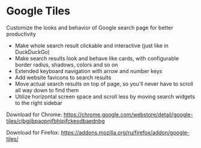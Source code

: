 # Google Tiles

Customize the looks and behavior of Google search page for better productivity

* Make whole search result clickable and interactive (just like in DuckDuckGo)
* Make search results look and behave like cards, with configurable border radius, shadows, colors and so on
* Extended keyboard navigation with arrow and number keys
* Add website favicons to search results 
* Move actual search results on top of page, so you'll never have to scroll all way down to find them
* Utilize horizontal screen space and scroll less by moving search widgets to the right sidebar 

Download for Chrome:
https://chrome.google.com/webstore/detail/google-tiles/cjbgjibpaopnjfbhipjfckeodbaednbg

Download for Firefox:
https://addons.mozilla.org/ru/firefox/addon/google-tiles/
